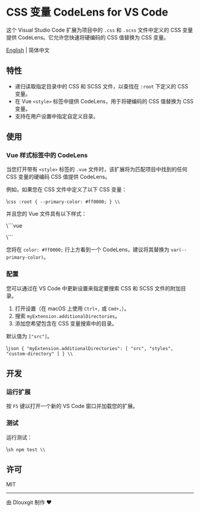# CSS 变量 CodeLens for VS Code

这个 Visual Studio Code 扩展为项目中的 `.css` 和 `.scss` 文件中定义的 CSS 变量提供 CodeLens。它允许您快速将硬编码的 CSS 值替换为 CSS 变量。

[English](./README.md) | 简体中文

## 特性

- 递归读取指定目录中的 CSS 和 SCSS 文件，以查找在 `:root` 下定义的 CSS 变量。
- 在 Vue `<style>` 标签中提供 CodeLens，用于将硬编码的 CSS 值替换为 CSS 变量。
- 支持在用户设置中指定自定义目录。

## 使用

### Vue 样式标签中的 CodeLens

当您打开带有 `<style>` 标签的 `.vue` 文件时，该扩展将为匹配项目中找到的任何 CSS 变量的硬编码 CSS 值提供 CodeLens。

例如，如果您在 CSS 文件中定义了以下 CSS 变量：

\\```css
:root {
  --primary-color: #ff0000;
}
\\```

并且您的 Vue 文件具有以下样式：

\\```vue
<style scoped>
.button {
  color: #ff0000;
}
</style>
\\```

您将在 `color: #ff0000;` 行上方看到一个 CodeLens，建议将其替换为 `var(--primary-color)`。

### 配置

您可以通过在 VS Code 中更新设置来指定要搜索 CSS 和 SCSS 文件的附加目录。

1. 打开设置（在 macOS 上使用 `Ctrl+,` 或 `Cmd+,`）。
2. 搜索 `myExtension.additionalDirectories`。
3. 添加您希望包含在 CSS 变量搜索中的目录。

默认值为 `["src"]`。

\\```json
{
  "myExtension.additionalDirectories": [
    "src",
    "styles",
    "custom-directory"
  ]
}
\\```

## 开发

### 运行扩展

按 `F5` 键以打开一个新的 VS Code 窗口并加载您的扩展。

### 测试

运行测试：

\\```sh
npm test
\\```

## 许可

MIT

---

由 Dlouxgit 制作 ❤️